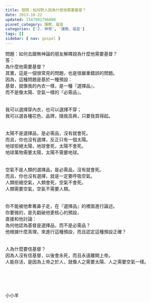 ```yaml
---
title: 發問：如何對人說為什麼他需要基督？
date: 2013-10-22
updated: 1547991796000
pixnet_category: 護教、福音
categories: ['2. 神學', '護教、福音']
tags: []
sidebar: { nav: gospel }
---
```


<p>問題：如何去跟無神論的朋友解釋說為什麼他需要基督？<br/><!--more-->答：<br/>為什麼他需要基督？<br/>其實，這是一個很常見的問題，也是很嚴重錯誤的問題。<br/>因為，這種問題是基於一種預設：<br/>基督，就像我的內衣一樣，是一種『選擇品』，<br/>而不是像太陽、空氣一樣的『必需品』。<br/> <br/><br/>我可以選擇穿內衣，也可以選擇不穿；<br/>我可以選各種花色、品牌，隨我高興，只要我買得起。<br/> <br/><br/>太陽不是選擇品，是必需品，沒有就會死。<br/>而且，你也沒有選擇，反正只有一個太陽。<br/>地球拒絕太陽，地球會死，太陽不會死。<br/>地球萬物需要太陽，太陽不需要地球。<br/><br/><br/>空氣不是人類的選擇品，是必需品，沒有就會死。<br/>而且，你也沒有選擇，就是一定要呼吸空氣。<br/>人類拒絕空氣，人類會死，空氣不會死。<br/>人類需要空氣，空氣不需要人類。<br/> <br/><br/>你不能被他牽著鼻子走，在『選擇品』的裡面進行論述。<br/>你要做的，是先戳破他更核心的預設，<br/>直接和他討論：<br/>為何他認為基督是選擇品，而不是必需品？<br/>他根據什麼真理，來進行這種預設，而且認定這種預設正確？<br/> <br/><br/>人為什麼要信基督？<br/>因為人沒有信基督，以後會永死，而且永遠離開上帝。<br/>人能存活，是因為上帝之於人，就像人之需要太陽、人之需要空氣一樣。<br/><br/><br/><br/><br/><br/>小小羊<br/><br/><br/><br/><br/></p>